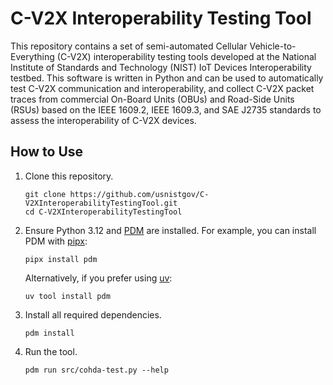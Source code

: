 # C-V2X Interoperability Testing Tool

This repository contains a set of semi-automated Cellular Vehicle-to-Everything (C-V2X) interoperability testing
tools developed at the National Institute of Standards and Technology (NIST) IoT Devices Interoperability testbed.
This software is written in Python and can be used to automatically test C-V2X communication and interoperability,
and collect C-V2X packet traces from commercial On-Board Units (OBUs) and Road-Side Units (RSUs) based on the IEEE
1609.2, IEEE 1609.3, and SAE J2735 standards to assess the interoperability of C-V2X devices.

## How to Use

1. Clone this repository.

    ```shell
    git clone https://github.com/usnistgov/C-V2XInteroperabilityTestingTool.git
    cd C-V2XInteroperabilityTestingTool
    ```

2. Ensure Python 3.12 and [PDM](https://pdm-project.org/) are installed.
   For example, you can install PDM with [pipx](https://pipx.pypa.io/):

    ```shell
    pipx install pdm
    ```

   Alternatively, if you prefer using [uv](https://docs.astral.sh/uv/):

    ```shell
    uv tool install pdm
    ```

3. Install all required dependencies.

    ```shell
    pdm install
    ```

4. Run the tool.

    ```shell
    pdm run src/cohda-test.py --help
    ```
